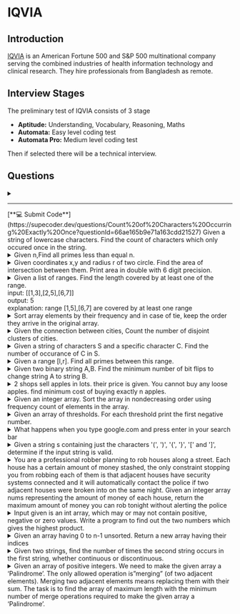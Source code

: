 # IQVIA

## Introduction
[IQVIA](https://www.iqvia.com/) is an American Fortune 500 and S&P 500 multinational company serving the combined industries of health information technology and clinical research. They hire professionals from Bangladesh as remote.
## Interview Stages
The preliminary test of IQVIA consists of 3 stage

- **Aptitude:** Understanding, Vocabulary, Reasoning, Maths
- **Automata:** Easy level coding test
- **Automata Pro:** Medium level coding test

Then if selected there will be a technical interview. 

## Questions

<details>
<summary>
<hr>
[**💻 Submit Code**](https://supecoder.dev/questions/Count%20of%20Characters%20Occurring%20Exactly%20Once?questionId=66ae165b9e71a163cdd21527)
Given a string of lowercase characters. Find the count of characters which only occured once in the string.
</summary>
<hr>

```C++
int solve(string s) {
    sort(s.begin(),s.end());
    int unik = 0;
    int cnt = 1;
    for(int i=1;i<s.size();i++){
        if( s[i] != s[i-1] ){
            unik += (cnt == 1);
            cnt = 0;
        }
        cnt++;
    }
    unik += (cnt == 1);
    return unik;
}
```
</details>

<details>
<summary>
Given n,Find all primes less than equal n.
</summary>
<hr>

::: code-group
```C++ [O(n^2)]
vector<int> solve(int n) {
    vector<int> primes;
    for(int i=2;i<=n;i++){
        bool isPrime = true;
        for(int j=2;j<i;j++) {
            if( i%j == 0 ) isPrime = false;
        }
        if( isPrime ) primes.push_back(i);
    }
    return primes;
}
```
```C++ [O(n logn)]
vector<int> solve(int n) {
    bool notPrime[n+1] = {0};
    vector<int> primes;
    for(int i=2;i<=n;i++){
        if( notPrime[i] == true ) continue;
        primes.push_back(i);
        for(int j=i*i;j<=n;j+=i) notPrime[j] = true;
    }
    return primes;
}
```
:::
</details>

<details>
<summary>
Given coordinates x,y and radius r of two circle. Find the area of intersection between them. Print area in double with 6 digit precision.
</summary>
<hr>

```C++
// src: https://www.geeksforgeeks.org/area-of-intersection-of-two-circles/

#include <bits/stdc++.h>
using namespace std;
#define ld long double
// Function to return area of intersection
long long int
intersectionArea(long double X1, long double Y1,
                    long double R1, long double X2,
                    long double Y2, long double R2){
	long double Pi = 3.14;
	long double d, alpha, beta, a1, a2;
	long long int ans;

	// Calculate the euclidean distance
	// between the two points
	d = sqrt((X2 - X1) * (X2 - X1) + (Y2 - Y1) * (Y2 - Y1));

	if (d > R1 + R2)
		ans = 0;
	else if (d <= (R1 - R2) && R1 >= R2)
		ans = floor(Pi * R2 * R2);
	else if (d <= (R2 - R1) && R2 >= R1)
		ans = floor(Pi * R1 * R1);
	else {
		alpha = acos((R1 * R1 + d * d - R2 * R2) / (2 * R1 * d))* 2;
		beta = acos((R2 * R2 + d * d - R1 * R1) / (2 * R2 * d))* 2;
		a1 = 0.5 * beta * R2 * R2 - 0.5 * R2 * R2 * sin(beta);
		a2 = 0.5 * alpha * R1 * R1 - 0.5 * R1 * R1 * sin(alpha);
		ans = floor(a1 + a2);
	}

	return ans;
}

```
</details>

<details>
<summary>
Given a list of ranges. Find the length covered by at least one of the range. <br>
input: [[1,3],[2,5],[6,7]] <br>
output: 5 <br>
explanation: range [1,5],[6,7] are covered by at least one range
</summary>
<hr>

```C++
int solve(vector<pair<int,int>> ranges) {
    sort(ranges.begin(),ranges.end());
    int covered = 0;
    int st = ranges[0].first;
    int en = ranges[0].second;
    for(int i=1;i<ranges.size();i++){
        if( ranges[i].first > en ) {
            covered += en - st;
            st = ranges[i].first;
            en = ranges[i].second;
        }
        en = max(en,ranges[i].second);
    }
    covered += en - st;
    return covered;
}
```
</details>

<details>
<summary>
Sort array elements by their frequency and in case of tie, keep the order they arrive in the original array.
</summary>
<hr>
[Answer]
</details>

<details>
<summary>
Given the connection between cities, Count the number of disjoint clusters of cities.
</summary>
<hr>
[Answer]
</details>

<details>
<summary>
Given a string of characters S and a specific character C. Find the number of occurance of C in S.
</summary>
<hr>

```C++
int solve(string s, char c) {
    int cnt = 0;
    for(auto cc:s) cnt += (cc==c);
    return cnt;
}
```
</details>

<details>
<summary>
Given a range [l,r]. Find all primes between this range. 
</summary>
<hr>
[Answer]
</details>

<details>
<summary>
Given two binary string A,B. Find the minimum number of bit flips to change string A to string B.
</summary>
<hr>
[Answer]
</details>

<details>
<summary>
2 shops sell apples in lots. their price is given. You cannot buy any loose apples. find minimum cost of buying exactly n apples.
</summary>
<hr>
[Answer]
</details>

<details>
<summary>
Given an integer array. Sort the array in nondecreasing order using frequency count of elements in the array. 
</summary>
<hr>
[Answer]
</details>

<details>
<summary>
Given an array of thresholds. For each threshold print the first negative number.
</summary>
<hr>
[Answer]
</details>

<details>
<summary>
What happens when you type google.com and press enter in your search bar
</summary>
<hr>

This is a very important question and aims to check the knowledge of networking. A very thorough explanation of this question is answered here in [What Happens When](https://github.com/alex/what-happens-when)

</details>

<details>
<summary>
Given a string s containing just the characters '(', ')', '{', '}', '[' and ']', determine if the input string is valid.
</summary>
<hr>

[**💻 Submit Code**](https://leetcode.com/problems/valid-parentheses/)
```C++
bool isValid(string s) {
    stack<char> st;
    for(auto c:s){
        if( c == '(' or c == '[' or c == '{' ) {
            st.push(c);
            continue;
        }
        if( !st.size() ) return false;
        if( c == ')' ) {
            if(  st.top() != '(' ) return false;
        }else if(  c == '}' ) {
            if( st.top() != '{' ) return false;
        } else if( c == ']' ) {
            if( st.top() != '[' ) return false;
        }
        st.pop();
    }
    return st.size() == 0;
}
```

</details>

<details>
<summary>
You are a professional robber planning to rob houses along a street. Each house has a certain amount of money stashed, the only constraint stopping you from robbing each of them is that adjacent houses have security systems connected and it will automatically contact the police if two adjacent houses were broken into on the same night.
Given an integer array nums representing the amount of money of each house, return the maximum amount of money you can rob tonight without alerting the police
</summary>
<hr>

[**💻 Submit Code**](https://leetcode.com/problems/house-robber/)
```C++
int rob(vector<int>& nums) {
    int n = nums.size();
    int dp[n+1][2];
    memset(dp, 0, sizeof(dp));
    for(int i=1;i<=n;i++){
        // we dont rob the ith house
        dp[i][0] = max(dp[i-1][0],dp[i-1][1]);
        // we rob the ith house
        dp[i][1] = dp[i-1][0] + nums[i-1];
    }
    return max(dp[n][0],dp[n][1]);
}
```
</details>

<details>
<summary>
Input given is an int array, which may or may not contain positive, negative or zero values. Write a program to find out the two numbers which gives the highest product. 
</summary>
<hr>
https://www.geeksforgeeks.org/return-a-pair-with-maximum-product-in-array-of-integers/
</details>

<details>
<summary>
Given an array having 0 to n-1 unsorted. Return a new array having their indices 
</summary>
<hr>
[Answer]
</details>

<details>
<summary>
Given two strings, find the number of times the second string occurs in the first string, whether continuous or discontinuous. 
</summary>
<hr>
https://www.geeksforgeeks.org/find-number-times-string-occurs-given-string/
</details>

<details>
<summary>
Given an array of positive integers. We need to make the given array a ‘Palindrome’. The only allowed operation is”merging” (of two adjacent elements). Merging two adjacent elements means replacing them with their sum. The task is to find the array of maximum length with the minimum number of merge operations required to make the given array a ‘Palindrome’. 
</summary>
<hr>
https://www.geeksforgeeks.org/find-minimum-number-of-merge-operations-to-make-an-array-palindrome/
</details>
